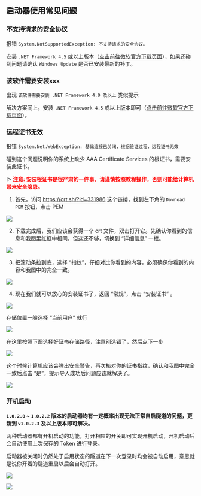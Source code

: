 ## 启动器使用常见问题

### 不支持请求的安全协议

报错 `System.NotSupportedException: 不支持请求的安全协议。`

安装 `.NET Framework 4.5` 或以上版本（[点击前往微软官方下载页面](https://dotnet.microsoft.com/download/dotnet-framework/net45)），如果还碰到问题请确认 `Windows Update` 是否已安装最新的补丁。

### 该软件需要安装xxx

出现 `该软件需要安装 .NET Framework 4.0 及以上` 类似提示

解决方案同上，安装 `.NET Framework 4.5` 或以上版本即可（[点击前往微软官方下载页面](https://dotnet.microsoft.com/download/dotnet-framework/net45)）。

### 远程证书无效

报错 `System.Net.WebException: 基础连接已关闭，根据验证过程，远程证书无效`

碰到这个问题说明你的系统上缺少 AAA Certificate Services 的根证书，需要安装此证书。

!> <strong style="color: red">注意: 安装根证书是很严肃的一件事，请谨慎按照教程操作，否则可能给计算机带来安全隐患。</strong>

1. 首先，访问 <https://crt.sh/?id=331986> 这个链接，找到左下角的 `Downoad PEM` 按钮，点击 PEM

  ![](https://static.berd.moe/blog/wp-content/uploads/2020/07/image-33-1024x576.png)

2. 下载完成后，我们应该会获得一个 crt 文件，双击打开它。先确认你看到的信息和我图里红框中相同，但这还不够，切换到 “详细信息” 一栏。

  ![](https://static.berd.moe/blog/wp-content/uploads/2020/07/image-34.png)

3. 把滚动条拉到底，选择 “指纹”，仔细对比你看到的内容，必须确保你看到的内容和我图中的完全一致。

  ![](https://static.berd.moe/blog/wp-content/uploads/2020/07/image-35.png)

4. 现在我们就可以放心的安装证书了，返回 “常规”，点击 “安装证书” 。

  ![](https://static.berd.moe/blog/wp-content/uploads/2020/07/image-36.png)

  存储位置一般选择 “当前用户” 就行

  ![](https://static.berd.moe/blog/wp-content/uploads/2020/07/image-37.png)

  在这里按照下图选择好证书存储路径，注意别选错了，然后点下一步

  ![](https://static.berd.moe/blog/wp-content/uploads/2020/07/image-38.png)

  这个时候计算机应该会弹出安全警告，再次核对你的证书指纹，确认和我图中完全一致后点击 “是”，提示导入成功后问题应该就解决了。

  ![](https://static.berd.moe/blog/wp-content/uploads/2020/07/image-39.png)

### 开机启动

**`1.0.2.0` ~ `1.0.2.2` 版本的启动器均有一定概率出现无法正常自启隧道的问题，更新到 `v1.0.2.3` 及以上版本即可解决。**

两种启动器都有开机启动的功能，打开相应的开关即可实现开机启动，开机启动后会自动使用上次保存的 Token 进行登录。

启动器被关闭时仍然处于启用状态的隧道在下一次登录时均会被自动启用，意思就是说你开着的隧道重启以后会自动打开。

![](https://static.berd.moe/blog/wp-content/uploads/2020/07/image-32.png)

![](https://static.berd.moe/blog/wp-content/uploads/2020/07/image-31.png)

